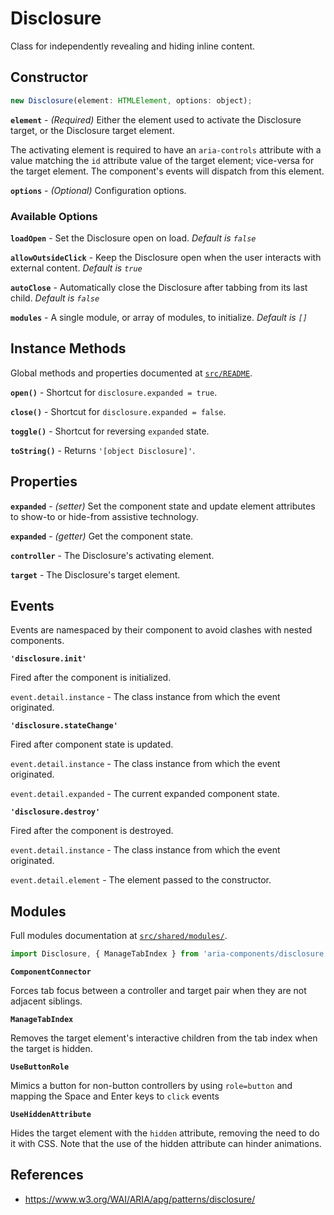 Disclosure
==========

Class for independently revealing and hiding inline content.

## Constructor

```jsx
new Disclosure(element: HTMLElement, options: object);
```

**`element`** - _(Required)_ Either the element used to activate the Disclosure target, or the Disclosure target element.

The activating element is required to have an `aria-controls` attribute with a value matching the `id` attribute value of the target element; vice-versa for the target element. The component's events will dispatch from this element.

**`options`** - _(Optional)_ Configuration options.

### Available Options

**`loadOpen`** - Set the Disclosure open on load. _Default is `false`_

**`allowOutsideClick`** - Keep the Disclosure open when the user interacts with external content. _Default is `true`_

**`autoClose`** - Automatically close the Disclosure after tabbing from its last child. _Default is `false`_

**`modules`** - A single module, or array of modules, to initialize. _Default is `[]`_

## Instance Methods

Global methods and properties documented at [`src/README`](../).

**`open()`** - Shortcut for `disclosure.expanded = true`.

**`close()`** - Shortcut for `disclosure.expanded = false`.

**`toggle()`** - Shortcut for reversing `expanded` state.

**`toString()`** - Returns `'[object Disclosure]'`.

## Properties

**`expanded`** - _(setter)_ Set the component state and update element attributes to show-to or hide-from assistive technology.

**`expanded`** - _(getter)_ Get the component state.

**`controller`** - The Disclosure's activating element.

**`target`** - The Disclosure's target element.

## Events

Events are namespaced by their component to avoid clashes with nested components.

**`'disclosure.init'`**

Fired after the component is initialized.

`event.detail.instance` -  The class instance from which the event originated.

**`'disclosure.stateChange'`**

Fired after component state is updated.

`event.detail.instance` - The class instance from which the event originated.

`event.detail.expanded` - The current expanded component state.

**`'disclosure.destroy'`**

Fired after the component is destroyed.

`event.detail.instance` - The class instance from which the event originated.

`event.detail.element` - The element passed to the constructor.

## Modules

Full modules documentation at [`src/shared/modules/`](..//shared/modules/).

```jsx
import Disclosure, { ManageTabIndex } from 'aria-components/disclosure';
```

**`ComponentConnector`**

Forces tab focus between a controller and target pair when they are not adjacent siblings.

**`ManageTabIndex`**

Removes the target element's interactive children from the tab index when the  target is hidden.

**`UseButtonRole`**

Mimics a button for non-button controllers by using `role=button` and mapping the  Space and Enter keys to `click` events

**`UseHiddenAttribute`**

Hides the target element with the `hidden` attribute, removing the need to do it  with CSS. Note that the use of the hidden attribute can hinder animations.

## References

- https://www.w3.org/WAI/ARIA/apg/patterns/disclosure/
